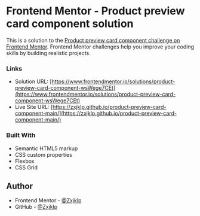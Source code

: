 # Frontend Mentor - Product preview card component solution

This is a solution to the [Product preview card component challenge on Frontend Mentor](https://www.frontendmentor.io/challenges/product-preview-card-component-GO7UmttRfa). Frontend Mentor challenges help you improve your coding skills by building realistic projects. 


### Links

- Solution URL: [https://www.frontendmentor.io/solutions/product-preview-card-component-wsWege7CEt](https://www.frontendmentor.io/solutions/product-preview-card-component-wsWege7CEt)
- Live Site URL: [https://zxjklp.github.io/product-preview-card-component-main/](https://zxjklp.github.io/product-preview-card-component-main/)

### Built With

- Semantic HTML5 markup
- CSS custom properties
- Flexbox
- CSS Grid

## Author

- Frontend Mentor - [@Zxjklp](https://www.frontendmentor.io/profile/Zxjklp)
- GitHub - [@Zxjklp](https://github.com/Zxjklp)